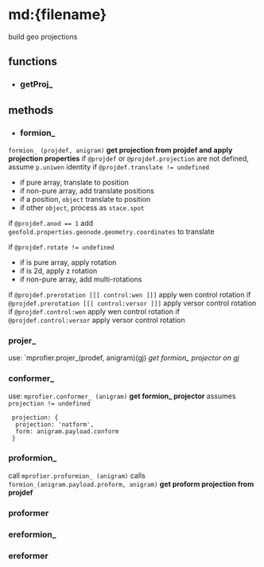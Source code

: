 
# md:{filename}
build geo projections

## functions
* ### getProj_

## methods
* ### formion_
`formion_ (projdef, anigram)`
**get projection from projdef and apply projection properties**
 if `@projdef` or `@projdef.projection` are not defined, assume `p.uniwen` identity
 if `@projdef.translate != undefined`
 * if pure array, translate to position
 * if non-pure array, add translate positions
 * if a position, `object` translate to position
 * if other `object`, process as `stace.spot`

 if `@projdef.anod == 1` add `geofold.properties.geonode.geometry.coordinates` to translate

 if `@projdef.rotate != undefined`
 * if is pure array, apply rotation
 * if is 2d, apply z rotation
 * if non-pure array, add multi-rotations

 if `@projdef.prerotation [[[ control:wen ]]]` apply wen control rotation
 if `@projdef.prerotation [[[ control:versor ]]]` apply versor control rotation
 if `@projdef.control:wen` apply wen control rotation
 if `@projdef.control:versor` apply versor control rotation

### projer_
use: `mprofier.projer_(prodef, anigram)(gj)
*get formion_ projector on gj*

### conformer_
use: `mprofier.conformer_ (anigram)`
**get formion_ projector**
assumes `projection != undefined`
```
 projection: {
  projection: 'natform',
  form: anigram.payload.conform
 }
```

### proformion_
call `mprofier.proformion_ (anigram)`
calls `formion_(anigram.payload.proform, anigram)`
**get proform projection from projdef**

### proformer


### ereformion_
### ereformer
